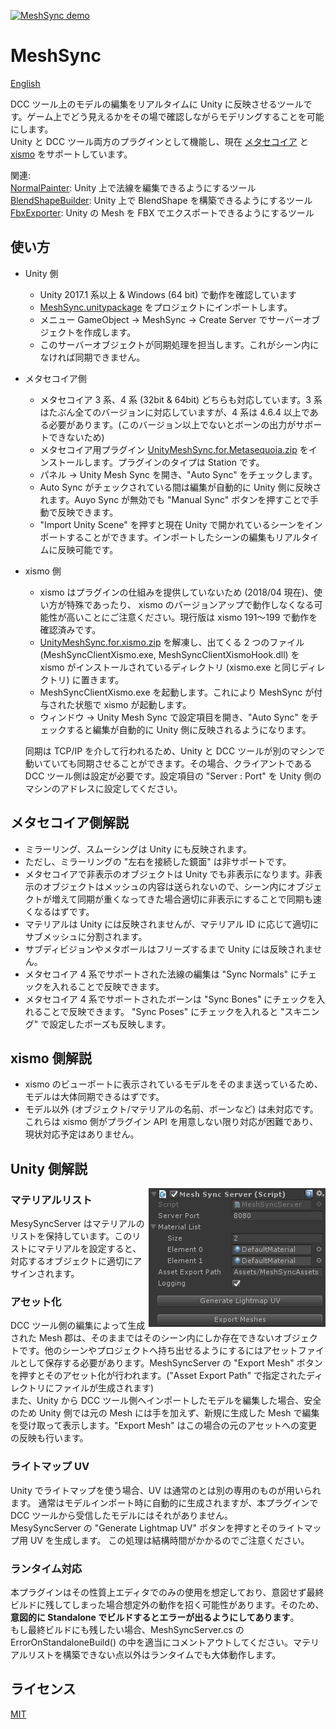 [![MeshSync demo](https://img.youtube.com/vi/vawI9BJ9AUY/0.jpg)](https://www.youtube.com/watch?v=vawI9BJ9AUY)
# MeshSync
[English](https://translate.google.com/translate?sl=ja&tl=en&u=https://github.com/unity3d-jp/MeshSync)

DCC ツール上のモデルの編集をリアルタイムに Unity に反映させるツールです。ゲーム上でどう見えるかをその場で確認しながらモデリングすることを可能にします。  
Unity と DCC ツール両方のプラグインとして機能し、現在 [メタセコイア](http://www.metaseq.net/) と [xismo](http://mqdl.jpn.org/) をサポートしています。

関連:  
[NormalPainter](https://github.com/unity3d-jp/NormalPainter): Unity 上で法線を編集できるようにするツール  
[BlendShapeBuilder](https://github.com/unity3d-jp/BlendShapeBuilder): Unity 上で BlendShape を構築できるようにするツール  
[FbxExporter](https://github.com/unity3d-jp/FbxExporter): Unity の Mesh を FBX でエクスポートできるようにするツール  
## 使い方
- Unity 側
  - Unity 2017.1 系以上 & Windows (64 bit) で動作を確認しています
  - [MeshSync.unitypackage](https://github.com/unity3d-jp/MeshSync/releases/download/20171228/MeshSync.unitypackage) をプロジェクトにインポートします。
  - メニュー GameObject -> MeshSync -> Create Server でサーバーオブジェクトを作成します。
  - このサーバーオブジェクトが同期処理を担当します。これがシーン内になければ同期できません。


- メタセコイア側
  - メタセコイア 3 系、4 系 (32bit & 64bit) どちらも対応しています。3 系はたぶん全てのバージョンに対応していますが、4 系は 4.6.4 以上である必要があります。(このバージョン以上でないとボーンの出力がサポートできないため)
  - メタセコイア用プラグイン [UnityMeshSync.for.Metasequoia.zip](https://github.com/unity3d-jp/MeshSync/releases/download/20171228/UnityMeshSync.for.Metasequoia.zip) をインストールします。プラグインのタイプは Station です。
  - パネル -> Unity Mesh Sync を開き、"Auto Sync" をチェックします。
  - Auto Sync がチェックされている間は編集が自動的に Unity 側に反映されます。Auyo Sync が無効でも "Manual Sync" ボタンを押すことで手動で反映できます。
  - "Import Unity Scene" を押すと現在 Unity で開かれているシーンをインポートすることができます。インポートしたシーンの編集もリアルタイムに反映可能です。


- xismo 側
  - xismo はプラグインの仕組みを提供していないため (2018/04 現在)、使い方が特殊であったり、 xismo のバージョンアップで動作しなくなる可能性が高いことにご注意ください。現行版は xismo 191～199 で動作を確認済みです。
  - [UnityMeshSync.for.xismo.zip](https://github.com/unity3d-jp/MeshSync/releases/download/20171228/UnityMeshSync.for.xismo.zip) を解凍し、出てくる 2 つのファイル (MeshSyncClientXismo.exe, MeshSyncClientXismoHook.dll) を xismo がインストールされているディレクトリ (xismo.exe と同じディレクトリ) に置きます。
  - MeshSyncClientXismo.exe を起動します。これにより MeshSync が付与された状態で xismo が起動します。
  - ウィンドウ -> Unity Mesh Sync で設定項目を開き、"Auto Sync" をチェックすると編集が自動的に Unity 側に反映されるようになります。
  
    
  同期は TCP/IP を介して行われるため、Unity と DCC ツールが別のマシンで動いていても同期させることができます。その場合、クライアントである DCC ツール側は設定が必要です。設定項目の "Server : Port" を Unity 側のマシンのアドレスに設定してください。
  
## メタセコイア側解説

- ミラーリング、スムーシングは Unity にも反映されます。
 - ただし、ミラーリングの "左右を接続した鏡面" は非サポートです。
- メタセコイアで非表示のオブジェクトは Unity でも非表示になります。非表示のオブジェクトはメッシュの内容は送られないので、シーン内にオブジェクトが増えて同期が重くなってきた場合適切に非表示にすることで同期も速くなるはずです。
- マテリアルは Unity には反映されませんが、マテリアル ID に応じて適切にサブメッシュに分割されます。
- サブディビジョンやメタボールはフリーズするまで Unity には反映されません。
- メタセコイア 4 系でサポートされた法線の編集は "Sync Normals" にチェックを入れることで反映できます。
- メタセコイア 4 系でサポートされたボーンは "Sync Bones" にチェックを入れることで反映できます。 "Sync Poses" にチェックを入れると "スキニング" で設定したポーズも反映します。

## xismo 側解説

- xismo のビューポートに表示されているモデルをそのまま送っているため、モデルは大体同期できるはずです。
- モデル以外 (オブジェクト/マテリアルの名前、ボーンなど) は未対応です。これらは xismo 側がプラグイン API を用意しない限り対応が困難であり、現状対応予定はありません。

## Unity 側解説

<img align="right" src="doc/MeshSyncServer.png">

### マテリアルリスト
MesySyncServer はマテリアルのリストを保持しています。このリストにマテリアルを設定すると、対応するオブジェクトに適切にアサインされます。

### アセット化
DCC ツール側の編集によって生成された Mesh 郡は、そのままではそのシーン内にしか存在できないオブジェクトです。他のシーンやプロジェクトへ持ち出せるようにするにはアセットファイルとして保存する必要があります。MeshSyncServer の "Export Mesh" ボタンを押すとそのアセット化が行われます。("Asset Export Path" で指定されたディレクトリにファイルが生成されます)  
また、Unity から DCC ツール側へインポートしたモデルを編集した場合、安全のため Unity 側では元の Mesh には手を加えず、新規に生成した Mesh で編集を受け取って表示します。"Export Mesh" はこの場合の元のアセットへの変更の反映も行います。

### ライトマップ UV
Unity でライトマップを使う場合、UV は通常のとは別の専用のものが用いられます。
通常はモデルインポート時に自動的に生成されますが、本プラグインで DCC ツールから受信したモデルにはそれがありません。  
MesySyncServer の "Generate Lightmap UV" ボタンを押すとそのライトマップ用 UV を生成します。
この処理は結構時間がかかるのでご注意ください。

### ランタイム対応
本プラグインはその性質上エディタでのみの使用を想定しており、意図せず最終ビルドに残してしまった場合想定外の動作を招く可能性があります。そのため、**意図的に Standalone でビルドするとエラーが出るようにしてあります**。  
もし最終ビルドにも残したい場合、MeshSyncServer.cs の ErrorOnStandaloneBuild() の中を適当にコメントアウトしてください。マテリアルリストを構築できない点以外はランタイムでも大体動作します。


## ライセンス
[MIT](LICENSE.txt)
